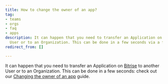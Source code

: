 ```yaml
---
title: How to change the owner of an app?
tag:
- teams
- orgs
- faq
- apps
description: It can happen that you need to transfer an Application on Bitrise to another
  User or to an Organization. This can be done in a few seconds via a few quick steps.
redirect_from: []

---
```

It can happen that you need to transfer an Application on [Bitrise](https://www.bitrise.io) to another User or to an Organization. This can be done in a few seconds: check out our [Changing the owner of an app](/team-management/changing-the-owner-of-an-app/) guide. 